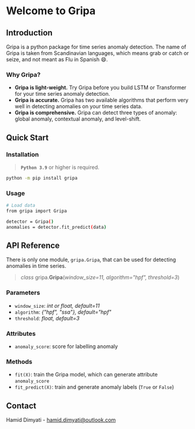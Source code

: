 # Welcome to Gripa


## Introduction

Gripa is a python package for time series anomaly detection. The name of Gripa is taken from Scandinavian languages, which means grab or catch or seize, and not meant as Flu in Spanish :smile:.

### Why Gripa?

* **Gripa is light-weight.** Try Gripa before you build LSTM or Transformer for your time series anomaly detection.
* **Gripa is accurate.** Gripa has two available algorithms that perform very well in detecting anomalies on your time series data.
* **Gripa is comprehensive.** Gripa can detect three types of anomaly: global anomaly, contextual anomaly, and level-shift.

## Quick Start

### Installation

> **`Python 3.9`** or higher is required.

```sh
python -m pip install gripa
```

### Usage

```sh
# Load data
from gripa import Gripa

detector = Gripa()
anomalies = detector.fit_predict(data)
```

## API Reference

There is only one module, `gripa.Gripa`, that can be used for detecting anomalies in time series.

> *class* gripa.**Gripa**(*window_size=11, algorithm="hpf", threshold=3*)

### Parameters
* `window_size`: *int or float, default=11*
* `algorithm`: *{"hpf", "ssa"}, default="hpf"*
* `threshold`: *float, default=3*

### Attributes
* `anomaly_score`: score for labelling anomaly

### Methods
* `fit(X)`: train the Gripa model, which can generate attribute `anomaly_score`
* `fit_predict(X)`: train and generate anomaly labels (`True` or `False`)

## Contact

Hamid Dimyati - <hamid.dimyati@outlook.com>
